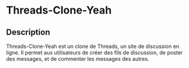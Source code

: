 # Threads-Clone-Yeah

## Description

Threads-Clone-Yeah est un clone de Threads, un site de discussion en ligne. Il permet aux utilisateurs de créer des fils de discussion, de poster des messages, et de commenter les messages des autres.
